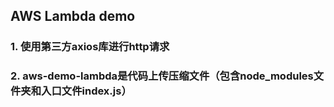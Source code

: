 ## AWS Lambda demo

### 1. 使用第三方axios库进行http请求

### 2. aws-demo-lambda是代码上传压缩文件（包含node_modules文件夹和入口文件index.js）




